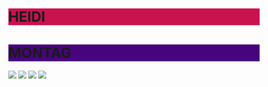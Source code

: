 <body>
<h1 style="background-color:#CA124F;">HEIDI</h1>
<h1 style="background-color:#48047D;">MONTAG</h1>
<img src="https://i.imgur.com/7TMvkvr.jpg">
<img src="https://i.imgur.com/7GrWEC6.jpg">
<img src="https://i.imgur.com/sS6Zk8c.jpg">
<img src="https://i.imgur.com/tLlouEM.jpg">
</body>
